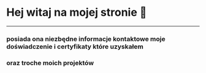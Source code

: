 # Hej witaj na mojej stronie 👋
***
### posiada ona niezbędne informacje kontaktowe moje doświadczenie i certyfikaty które uzyskałem
### oraz troche moich projektów

